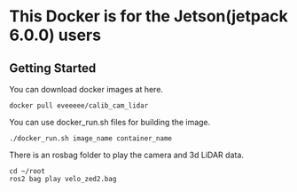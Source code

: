 # This Docker is for the Jetson(jetpack 6.0.0) users

## Getting Started
You can download docker images at here.
```
docker pull eveeeee/calib_cam_lidar
```
You can use docker_run.sh files for building the image.
```
./docker_run.sh image_name container_name
```
There is an rosbag folder to play the camera and 3d LiDAR data.
```
cd ~/root
ros2 bag play velo_zed2.bag
```
